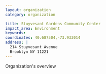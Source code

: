 ```yaml
---
layout: organization
category: organization

title: Stuyvesant Gardens Community Center
impact_area: Environment
keywords: 
coordinates: 40.687504,-73.933014
address: |
  214 Stuyvesant Avenue
  Brooklyn NY 11221
---
```

Organization's overview
